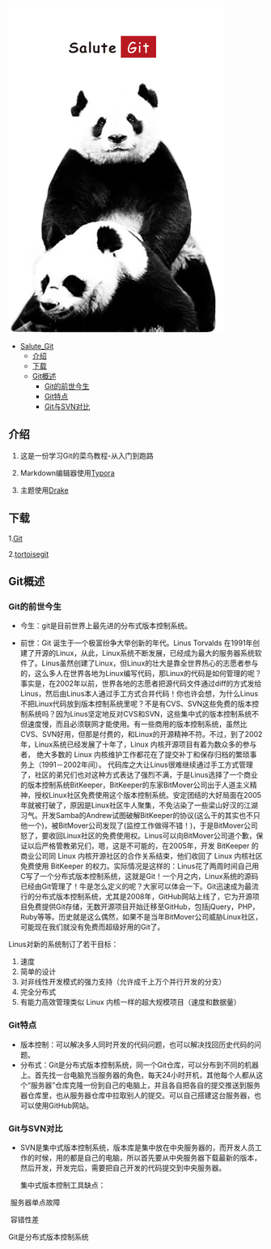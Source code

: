 ![](./image/Git.jpg)

* [Salute\_Git](#salute_git)
  * [介绍](#介绍)
  * [下载](#下载)
  * [Git概述](#git概述)
    * [Git的前世今生](#git的前世今生)
    * [Git特点](#git特点)
    * [Git与SVN对比](#git与svn对比)

## 介绍

1. 这是一份学习Git的菜鸟教程-从入门到跑路

2. Markdown编辑器使用[Typora](https://typora.io/)

3. 主题使用[Drake](https://theme.typora.io/theme/Drake/)

## 下载

1.[Git](https://git-scm.com/download/win)

2.[tortoisegit](https://tortoisegit.org/download/)



## Git概述 

### Git的前世今生

- 今生：git是目前世界上最先进的分布式版本控制系统。

- 前世：Git 诞生于一个极富纷争大举创新的年代。Linus Torvalds 在1991年创建了开源的Linux，从此，Linux系统不断发展，已经成为最大的服务器系统软件了。Linus虽然创建了Linux，但Linux的壮大是靠全世界热心的志愿者参与的，这么多人在世界各地为Linux编写代码，那Linux的代码是如何管理的呢？事实是，在2002年以前，世界各地的志愿者把源代码文件通过diff的方式发给Linus，然后由Linus本人通过手工方式合并代码！你也许会想，为什么Linus不把Linux代码放到版本控制系统里呢？不是有CVS、SVN这些免费的版本控制系统吗？因为Linus坚定地反对CVS和SVN，这些集中式的版本控制系统不但速度慢，而且必须联网才能使用。有一些商用的版本控制系统，虽然比CVS、SVN好用，但那是付费的，和Linux的开源精神不符。不过，到了2002年，Linux系统已经发展了十年了，Linux 内核开源项目有着为数众多的参与者， 绝大多数的 Linux 内核维护工作都花在了提交补丁和保存归档的繁琐事务上（1991－2002年间）。 代码库之大让Linus很难继续通过手工方式管理了，社区的弟兄们也对这种方式表达了强烈不满，于是Linus选择了一个商业的版本控制系统BitKeeper，BitKeeper的东家BitMover公司出于人道主义精神，授权Linux社区免费使用这个版本控制系统。安定团结的大好局面在2005年就被打破了，原因是Linux社区牛人聚集，不免沾染了一些梁山好汉的江湖习气。开发Samba的Andrew试图破解BitKeeper的协议(这么干的其实也不只他一个)，被BitMover公司发现了(监控工作做得不错！)，于是BitMover公司怒了，要收回Linux社区的免费使用权。Linus可以向BitMover公司道个歉，保证以后严格管教弟兄们，嗯，这是不可能的，在2005年，开发 BitKeeper 的商业公司同 Linux 内核开源社区的合作关系结束，他们收回了 Linux 内核社区免费使用 BitKeeper 的权力。实际情况是这样的：Linus花了两周时间自己用C写了一个分布式版本控制系统，这就是Git！一个月之内，Linux系统的源码已经由Git管理了！牛是怎么定义的呢？大家可以体会一下。Git迅速成为最流行的分布式版本控制系统，尤其是2008年，GitHub网站上线了，它为开源项目免费提供Git存储，无数开源项目开始迁移至GitHub，包括jQuery，PHP，Ruby等等。历史就是这么偶然，如果不是当年BitMover公司威胁Linux社区，可能现在我们就没有免费而超级好用的Git了。

Linus对新的系统制订了若干目标：

1. 速度
2. 简单的设计
3. 对非线性开发模式的强力支持（允许成千上万个并行开发的分支）
4. 完全分布式
5. 有能力高效管理类似 Linux 内核一样的超大规模项目（速度和数据量）

### Git特点

- 版本控制：可以解决多人同时开发的代码问题，也可以解决找回历史代码的问题。
- 分布式：Git是分布式版本控制系统，同一个Git仓库，可以分布到不同的机器上。首先找一台电脑充当服务器的角色，每天24小时开机，其他每个人都从这个“服务器”仓库克隆一份到自己的电脑上，并且各自把各自的提交推送到服务器仓库里，也从服务器仓库中拉取别人的提交。可以自己搭建这台服务器，也可以使用GitHub网站。

### Git与SVN对比

- SVN是集中式版本控制系统，版本库是集中放在中央服务器的，而开发人员工作的时候，用的都是自己的电脑，所以首先要从中央服务器下载最新的版本，然后开发，开发完后，需要把自己开发的代码提交到中央服务器。

  集中式版本控制工具缺点：

​	服务器单点故障

​	容错性差

Git是分布式版本控制系统

